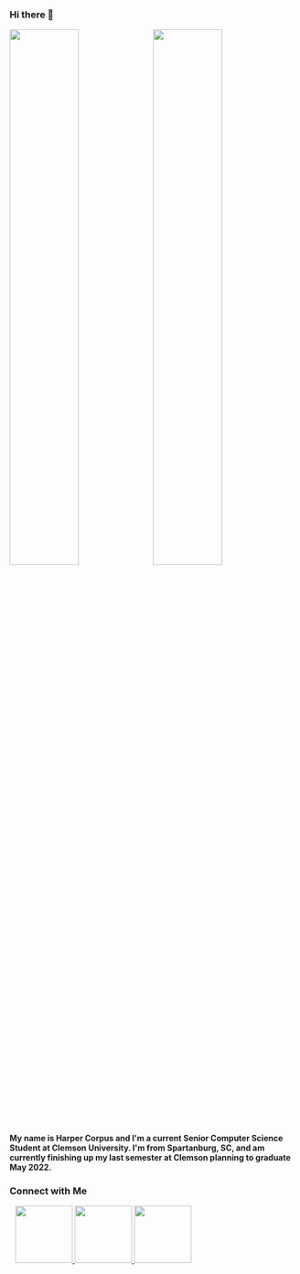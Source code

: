 

### Hi there 👋

<div float="left">
  <img src="https://github-readme-stats.vercel.app/api?username=harpercorpus1&count_private=true&show_icons=true&theme=radical" width="49%", vertical-align="top" />
  <img src="https://github-readme-stats.vercel.app/api/top-langs/?username=harpercorpus1&langs_count=3&layout=compact&theme=radical" width="49%" />
</div>

#### My name is Harper Corpus and I'm a current Senior Computer Science Student at Clemson University. I'm from Spartanburg, SC, and am currently finishing up my last semester at Clemson planning to graduate May 2022. 

<h3>
  Connect with Me
</h3>

<div style="margin:10px",float="left">
  <a href="https://harpercorpus1.github.io">
    <img src="https://img.shields.io/badge/website-000000?style=for-the-badge&logo=About.me&logoColor=white" width="100px" />
  </a>
  <a href="https://www.linkedin.com/in/harper-corpus-a48530232">
    <img src="https://img.shields.io/badge/LinkedIn-0077B5?style=for-the-badge&logo=linkedin&logoColor=white" width="100px" />
  </a>
  <a href="https://github.com/harpercorpus1?tab=repositories">
    <img src="https://img.shields.io/badge/GitHub-100000?style=for-the-badge&logo=github&logoColor=white" width="100px" />
  </a>
</div>




<!--
**harpercorpus1/harpercorpus1** is a ✨ _special_ ✨ repository because its `README.md` (this file) appears on your GitHub profile.

Here are some ideas to get you started:

- 🔭 I’m currently working on ...
- 🌱 I’m currently learning ...
- 👯 I’m looking to collaborate on ...
- 🤔 I’m looking for help with ...
- 💬 Ask me about ...
- 📫 How to reach me: ...
- 😄 Pronouns: ...
- ⚡ Fun fact: ...
-->
